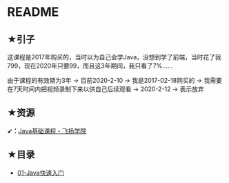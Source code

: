 # README

## ★引子

这课程是2017年购买的，当时以为自己会学Java，没想到学了前端，当时花了我799，现在2020年只要99，而且这3年期间，我只看了7%……

由于课程的有效期为3年 -> 目前2020-2-10 -> 我是2017-02-18购买的 -> 我需要在7天时间内把视频录制下来以供自己后续观看 -> 2020-2-12 -> 表示放弃

## ★资源

**➹：**[Java基础课程 - 飞扬学院](https://www.feiyangedu.com/category/JavaSE)

## ★目录

- [01-Java快速入门](./01.md)





